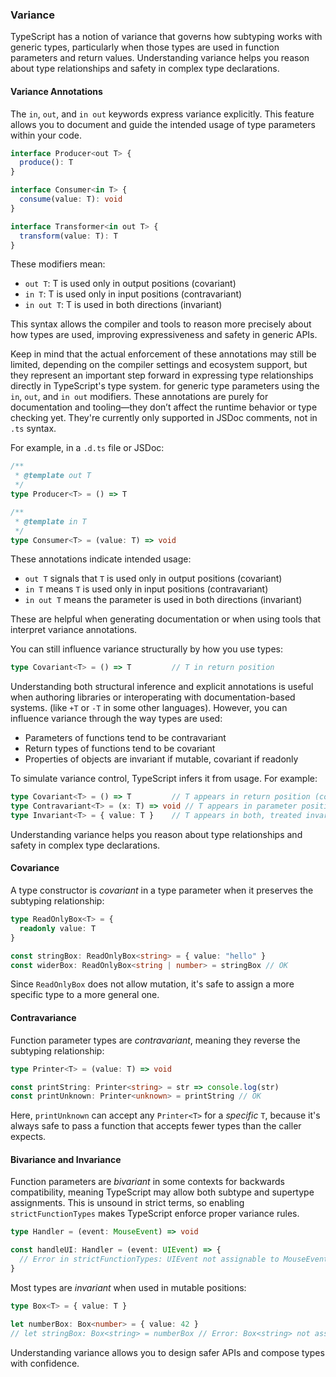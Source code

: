 ### Variance

TypeScript has a notion of variance that governs how subtyping works with generic types, particularly when those types are used in function parameters and return values. Understanding variance helps you reason about type relationships and safety in complex type declarations.

#### Variance Annotations

The `in`, `out`, and `in out` keywords express variance explicitly. This feature allows you to document and guide the intended usage of type parameters within your code.

```ts
interface Producer<out T> {
  produce(): T
}

interface Consumer<in T> {
  consume(value: T): void
}

interface Transformer<in out T> {
  transform(value: T): T
}
```

These modifiers mean:

* `out T`: T is used only in output positions (covariant)
* `in T`: T is used only in input positions (contravariant)
* `in out T`: T is used in both directions (invariant)

This syntax allows the compiler and tools to reason more precisely about how types are used, improving expressiveness and safety in generic APIs.

Keep in mind that the actual enforcement of these annotations may still be limited, depending on the compiler settings and ecosystem support, but they represent an important step forward in expressing type relationships directly in TypeScript's type system. for generic type parameters using the `in`, `out`, and `in out` modifiers. These annotations are purely for documentation and tooling—they don’t affect the runtime behavior or type checking yet. They're currently only supported in JSDoc comments, not in `.ts` syntax.

For example, in a `.d.ts` file or JSDoc:

```ts
/**
 * @template out T
 */
type Producer<T> = () => T

/**
 * @template in T
 */
type Consumer<T> = (value: T) => void
```

These annotations indicate intended usage:

* `out T` signals that `T` is used only in output positions (covariant)
* `in T` means `T` is used only in input positions (contravariant)
* `in out T` means the parameter is used in both directions (invariant)

These are helpful when generating documentation or when using tools that interpret variance annotations.

You can still influence variance structurally by how you use types:

```ts
type Covariant<T> = () => T         // T in return position
```

Understanding both structural inference and explicit annotations is useful when authoring libraries or interoperating with documentation-based systems. (like `+T` or `-T` in some other languages). However, you can influence variance through the way types are used:

* Parameters of functions tend to be contravariant
* Return types of functions tend to be covariant
* Properties of objects are invariant if mutable, covariant if readonly

To simulate variance control, TypeScript infers it from usage. For example:

```ts
type Covariant<T> = () => T         // T appears in return position (covariant)
type Contravariant<T> = (x: T) => void // T appears in parameter position (contravariant)
type Invariant<T> = { value: T }    // T appears in both, treated invariant
```

&#x20;Understanding variance helps you reason about type relationships and safety in complex type declarations.

#### Covariance

A type constructor is *covariant* in a type parameter when it preserves the subtyping relationship:

```ts
type ReadOnlyBox<T> = {
  readonly value: T
}

const stringBox: ReadOnlyBox<string> = { value: "hello" }
const widerBox: ReadOnlyBox<string | number> = stringBox // OK
```

Since `ReadOnlyBox` does not allow mutation, it's safe to assign a more specific type to a more general one.

#### Contravariance

Function parameter types are *contravariant*, meaning they reverse the subtyping relationship:

```ts
type Printer<T> = (value: T) => void

const printString: Printer<string> = str => console.log(str)
const printUnknown: Printer<unknown> = printString // OK
```

Here, `printUnknown` can accept any `Printer<T>` for a *specific* `T`, because it's always safe to pass a function that accepts fewer types than the caller expects.

#### Bivariance and Invariance

Function parameters are *bivariant* in some contexts for backwards compatibility, meaning TypeScript may allow both subtype and supertype assignments. This is unsound in strict terms, so enabling `strictFunctionTypes` makes TypeScript enforce proper variance rules.

```ts
type Handler = (event: MouseEvent) => void

const handleUI: Handler = (event: UIEvent) => {
  // Error in strictFunctionTypes: UIEvent not assignable to MouseEvent
}
```

Most types are *invariant* when used in mutable positions:

```ts
type Box<T> = { value: T }

let numberBox: Box<number> = { value: 42 }
// let stringBox: Box<string> = numberBox // Error: Box<string> not assignable to Box<number>
```

Understanding variance allows you to design safer APIs and compose types with confidence.
